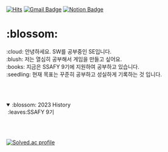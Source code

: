<!--- 검정 #303030, 분홍 #FF9D9D
뱃지 : Hits, Gmail, Notion, (Blog:naver)
[![Blog Badge](https://img.shields.io/badge/-Blog-92a8d1?logo=naver&logoColor=white&link=https://blog.naver.com/주소)](https://blog.naver.com/주소) 
[![Tistory Badge](https://img.shields.io/badge/Tech%20Blog-555263?style=flat&logoColor=white)](http://yeondube.tistory.com/)
--->
[![Hits](https://hits.seeyoufarm.com/api/count/incr/badge.svg?url=https%3A%2F%2Fgithub.com%2Fse0987&count_bg=%23303030&title_bg=%23FF9D9D&icon=&icon_color=%23FFFFFF&title=today%2Ftotal&edge_flat=false)](https://hits.seeyoufarm.com)
[![Gmail Badge](https://img.shields.io/badge/Gmail-303030?style=flat&logo=Gmail&logoColor=white)](mailto:tmdms12@gmail.com)
[![Notion Badge](https://img.shields.io/badge/-Notion-303030?logo=notion&logoColor=white&link=https://www.notion.so/se0987/Home-446e9f779e194076b6f451c3bfa7e7cf)](https://www.notion.so/se0987/Home-446e9f779e194076b6f451c3bfa7e7cf)


<h1>:blossom:</h1>
:cloud:  안녕하세요. SW를 공부중인 SE입니다. <br/>
:blush: 저는 열심히 공부해서 게임을 만들고 싶어요.<br/>
:books: 지금은 SSAFY 9기에 지원하여 공부하고 있습니다.<br/>
:seedling: 현재 목표는 꾸준히 공부하고 성실하게 기록하는 것 입니다.<br/>

<br/><br/>

<details open>
<summary>:blossom: 2023 History</summary>
&nbsp;:leaves:SSAFY 9기
  
</details>

<!--- 토글 접은상태 기본
<details markdown="1">
<summary>2020 History</summary>
<p>

</p>
</details>
--->

<br/><br/>

[![Solved.ac profile](http://mazassumnida.wtf/api/v2/generate_badge?boj=se)](https://solved.ac/tmdms12)

<!--- 백준 나타내는거 알아보기
[![Solved.ac Profile](http://mazassumnida.wtf/api/v2/generate_badge?boj=se)](https://www.acmicpc.net/user/tmdms12)
[![Solved.ac Profile](http://mazassumnida.wtf/api/generate_badge?boj=tmdms12)](https://solved.ac/tmdms12)

[![Solved.ac profile](http://mazassumnida.wtf/api/v2/generate_badge?boj=se)](https://solved.ac/tmdms12)

[![Solved.ac profile grass](http://mazandi.herokuapp.com/api?handle=carbonsix&theme=dark)](https://solved.ac/tmdms12)
--->
